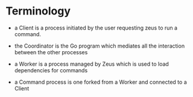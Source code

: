 # Terminology

* a Client is a process initiated by the user requesting zeus to run a command.

* the Coordinator is the Go program which mediates all the interaction between the other processes

* a Worker is a process managed by Zeus which is used to load dependencies for commands

* a Command process is one forked from a Worker and connected to a Client
